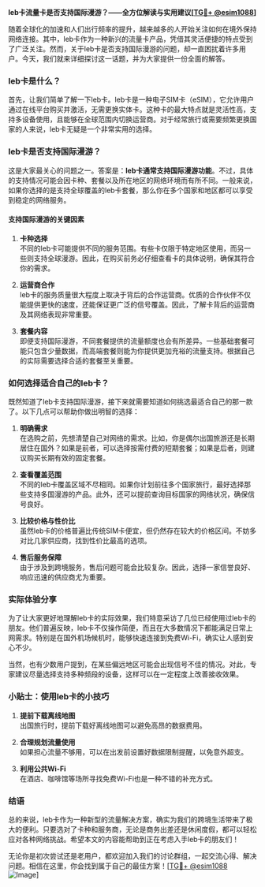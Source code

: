 **leb卡流量卡是否支持国际漫游？——全方位解读与实用建议[[TG💪+ @esim1088](https://t.me/s/esim1088)]**

随着全球化的加速和人们出行频率的提升，越来越多的人开始关注如何在境外保持网络连接。其中，leb卡作为一种新兴的流量卡产品，凭借其灵活便捷的特点受到了广泛关注。然而，关于leb卡是否支持国际漫游的问题，却一直困扰着许多用户。今天，我们就来详细探讨这一话题，并为大家提供一份全面的解答。

### leb卡是什么？

首先，让我们简单了解一下leb卡。leb卡是一种电子SIM卡（eSIM），它允许用户通过在线平台购买并激活，无需更换实体卡。这种卡的最大特点就是灵活性高，支持多设备使用，且能够在全球范围内切换运营商。对于经常旅行或需要频繁更换国家的人来说，leb卡无疑是一个非常实用的选择。

### leb卡是否支持国际漫游？

这是大家最关心的问题之一。答案是：**leb卡通常支持国际漫游功能**。不过，具体的支持情况可能会因卡种、套餐以及所在地区的网络环境而有所不同。一般来说，如果你选择的是支持全球覆盖的leb卡套餐，那么你在多个国家和地区都可以享受到稳定的网络服务。

#### 支持国际漫游的关键因素

1. **卡种选择**  
   不同的leb卡可能提供不同的服务范围。有些卡仅限于特定地区使用，而另一些则支持全球漫游。因此，在购买前务必仔细查看卡的具体说明，确保其符合你的需求。

2. **运营商合作**  
   leb卡的服务质量很大程度上取决于背后的合作运营商。优质的合作伙伴不仅能提供更快的速度，还能保证更广泛的信号覆盖。因此，了解卡背后的运营商及其网络表现非常重要。

3. **套餐内容**  
   即便支持国际漫游，不同套餐提供的流量额度也会有所差异。一些基础套餐可能只包含少量数据，而高端套餐则能为你提供更加充裕的流量支持。根据自己的实际需要选择合适的套餐至关重要。

### 如何选择适合自己的leb卡？

既然知道了leb卡支持国际漫游，接下来就需要知道如何挑选最适合自己的那一款了。以下几点可以帮助你做出明智的选择：

1. **明确需求**  
   在选购之前，先想清楚自己对网络的需求。比如，你是偶尔出国旅游还是长期居住在国外？如果是前者，可以选择按需付费的短期套餐；如果是后者，则建议购买长期有效的固定套餐。

2. **查看覆盖范围**  
   不同的leb卡覆盖区域不尽相同。如果你计划前往多个国家旅行，最好选择那些支持多国漫游的产品。此外，还可以提前查询目标国家的网络状况，确保信号良好。

3. **比较价格与性价比**  
   虽然leb卡的价格普遍比传统SIM卡便宜，但仍然存在较大的价格区间。不妨多对比几家供应商，找到性价比最高的选项。

4. **售后服务保障**  
   由于涉及到跨境服务，售后问题可能会比较复杂。因此，选择一家信誉良好、响应迅速的供应商尤为重要。

### 实际体验分享

为了让大家更好地理解leb卡的实际效果，我们特意采访了几位已经使用过leb卡的朋友。他们普遍反映，leb卡不仅操作简便，而且在大多数情况下都能满足日常上网需求。特别是在国外机场候机时，能够快速连接到免费Wi-Fi，确实让人感到安心不少。

当然，也有少数用户提到，在某些偏远地区可能会出现信号不佳的情况。对此，专家建议尽量选择支持多种频段的设备，这样可以在一定程度上改善接收效果。

### 小贴士：使用leb卡的小技巧

1. **提前下载离线地图**  
   出国旅行时，提前下载好离线地图可以避免高昂的数据费用。

2. **合理规划流量使用**  
   如果担心流量不够用，可以在出发前设置好数据限制提醒，以免意外超支。

3. **利用公共Wi-Fi**  
   在酒店、咖啡馆等场所寻找免费Wi-Fi也是一种不错的补充方式。

### 结语

总的来说，leb卡作为一种新型的流量解决方案，确实为我们的跨境生活带来了极大的便利。只要选对了卡种和服务商，无论是商务出差还是休闲度假，都可以轻松应对各种网络挑战。希望本文的内容能帮助到正在考虑入手leb卡的朋友们！

无论你是初次尝试还是老用户，都欢迎加入我们的讨论群组，一起交流心得、解决问题。相信在这里，你会找到属于自己的最佳方案！[[TG💪+ @esim1088](https://t.me/s/esim1088) ![Image](https://i.postimg.cc/4NQfJmqS/Snipaste-2025-05-13-00-14-12.png)]